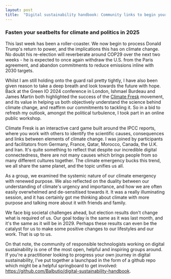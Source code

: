 ```yaml
---
layout: post
title:  "Digital sustainability handbook: Community links to begin your journey."
---
```


### Fasten your seatbelts for climate and politics in 2025

This last week has been a roller-coaster. We now begin to process Donald Trump's return to power, and the implications this has on climate change. No doubt his re-election will reverberate around COP29 over the next two weeks - he is expected to once again withdraw the U.S. from the Paris agreement, and abandon commitments to reduce emissions inline with 2030 targets.

Whilst I am still holding onto the guard rail pretty tightly, I have also been given reason to take a deep breath and look towards the future with hope. Back at the Green IO 2024 conference in London, Ishmael Burdeau and James Martin both highlighted the success of the [Climate Fresk](https://climatefresk.org/world/) movement, and its value in helping us both objectively understand the science behind climate change, and reaffirm our commitments to tackling it. So in a bid to refresh my outlook, amongst the political turbulence, I took part in an online public workshop.

Climate Fresk is an interactive card game built around the IPCC reports, where you work with others to identify the scientific causes, consequences and links between elements of climate change. I was joined by participants and facilitators from Germany, France, Qatar, Morocco, Canada, the U.K. and Iran. It's quite something to reflect that despite our incredible digital connectedness, there are not many causes which brings people from so many different cultures together. The climate emergency bucks this trend, we all share the same planet, and the topic unifies us all.

As a group, we examined the systemic nature of our climate emergency with renewed purpose. We also reflected on the duality between our understanding of climate's urgency and importance, and how we are often easily overwhelmed and de-sensitised towards it. It was a really illuminating session, and it has certainly got me thinking about climate with more purpose and talking more about it with friends and family.

We face big societal challenges ahead, but election results don't change what is required of us. Our goal today is the same as it was last month, and it's the same as it will be in 2029. Perhaps these results can even be the catalyst for us to make some positive changes to our lifestyles and our work. That is up to us.

On that note, the community of responsible technologists working on digital sustainability is one of the most open, helpful and inspiring groups around. If you're a practitioner looking to progress your own journey in digital sustainability, I've put together a launchpad in the form of a github repo which might be a helpful springboard to get involved: https://github.com/Balbutio/digital-sustainability-handbook.